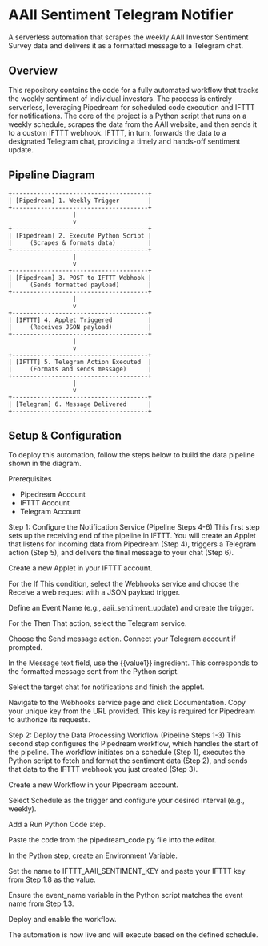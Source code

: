 # AAII Sentiment Telegram Notifier
A serverless automation that scrapes the weekly AAII Investor Sentiment Survey data and delivers it as a formatted message to a Telegram chat.

## Overview
This repository contains the code for a fully automated workflow that tracks the weekly sentiment of individual investors. The process is entirely serverless, leveraging Pipedream for scheduled code execution and IFTTT for notifications.
The core of the project is a Python script that runs on a weekly schedule, scrapes the data from the AAII website, and then sends it to a custom IFTTT webhook. IFTTT, in turn, forwards the data to a designated Telegram chat, providing a timely and hands-off sentiment update.

## Pipeline Diagram
```text
+--------------------------------------+
| [Pipedream] 1. Weekly Trigger        |
+--------------------------------------+
                  |
                  v
+--------------------------------------+
| [Pipedream] 2. Execute Python Script |
|     (Scrapes & formats data)         |
+--------------------------------------+
                  |
                  v
+--------------------------------------+
| [Pipedream] 3. POST to IFTTT Webhook |
|     (Sends formatted payload)        |
+--------------------------------------+
                  |
                  v
+--------------------------------------+
| [IFTTT] 4. Applet Triggered          |
|     (Receives JSON payload)          |
+--------------------------------------+
                  |
                  v
+--------------------------------------+
| [IFTTT] 5. Telegram Action Executed  |
|     (Formats and sends message)      |
+--------------------------------------+
                  |
                  v
+--------------------------------------+
| [Telegram] 6. Message Delivered      |
+--------------------------------------+
```

## Setup & Configuration
To deploy this automation, follow the steps below to build the data pipeline shown in the diagram.

Prerequisites
- Pipedream Account
- IFTTT Account
- Telegram Account

Step 1: Configure the Notification Service (Pipeline Steps 4-6)
This first step sets up the receiving end of the pipeline in IFTTT. You will create an Applet that listens for incoming data from Pipedream (Step 4), triggers a Telegram action (Step 5), and delivers the final message to your chat (Step 6).

Create a new Applet in your IFTTT account.

For the If This condition, select the Webhooks service and choose the Receive a web request with a JSON payload trigger.

Define an Event Name (e.g., aaii_sentiment_update) and create the trigger.

For the Then That action, select the Telegram service.

Choose the Send message action. Connect your Telegram account if prompted.

In the Message text field, use the {{value1}} ingredient. This corresponds to the formatted message sent from the Python script.

Select the target chat for notifications and finish the applet.

Navigate to the Webhooks service page and click Documentation. Copy your unique key from the URL provided. This key is required for Pipedream to authorize its requests.

Step 2: Deploy the Data Processing Workflow (Pipeline Steps 1-3)
This second step configures the Pipedream workflow, which handles the start of the pipeline. The workflow initiates on a schedule (Step 1), executes the Python script to fetch and format the sentiment data (Step 2), and sends that data to the IFTTT webhook you just created (Step 3).

Create a new Workflow in your Pipedream account.

Select Schedule as the trigger and configure your desired interval (e.g., weekly).

Add a Run Python Code step.

Paste the code from the pipedream_code.py file into the editor.

In the Python step, create an Environment Variable.

Set the name to IFTTT_AAII_SENTIMENT_KEY and paste your IFTTT key from Step 1.8 as the value.

Ensure the event_name variable in the Python script matches the event name from Step 1.3.

Deploy and enable the workflow.

The automation is now live and will execute based on the defined schedule.
